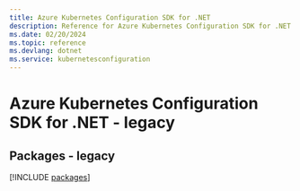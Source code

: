 ```yaml
---
title: Azure Kubernetes Configuration SDK for .NET
description: Reference for Azure Kubernetes Configuration SDK for .NET
ms.date: 02/20/2024
ms.topic: reference
ms.devlang: dotnet
ms.service: kubernetesconfiguration
---
```

# Azure Kubernetes Configuration SDK for .NET - legacy
## Packages - legacy
[!INCLUDE [packages](kubernetes-configuration-index.md)]